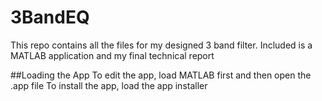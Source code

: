# 3BandEQ
This repo contains all the files for my designed 3 band filter. Included is a MATLAB application and my final technical report

##Loading the App
To edit the app, load MATLAB first and then open the .app file
To install the app, load the app installer
